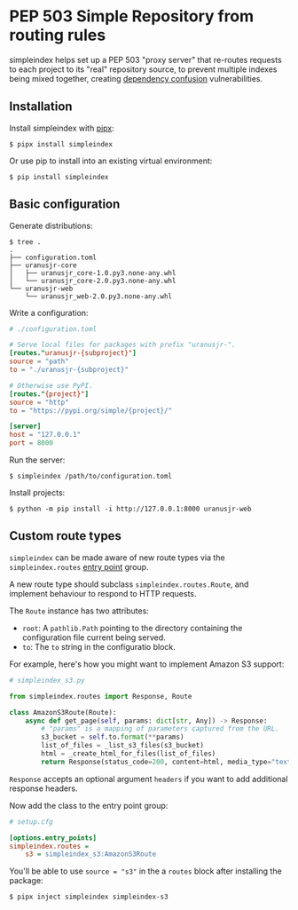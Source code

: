 # PEP 503 Simple Repository from routing rules

simpleindex helps set up a PEP 503 "proxy server" that re-routes requests to
each project to its "real" repository source, to prevent multiple indexes being
mixed together, creating [dependency confusion] vulnerabilities.

[dependency confusion]: https://medium.com/@alex.birsan/dependency-confusion-4a5d60fec610


## Installation

Install simpleindex with [pipx](https://pypa.github.io/pipx/):

```
$ pipx install simpleindex
```

Or use pip to install into an existing virtual environment:

```
$ pip install simpleindex
```


## Basic configuration

Generate distributions:

```
$ tree .
.
├── configuration.toml
├── uranusjr-core
│   ├── uranusjr_core-1.0.py3.none-any.whl
│   └── uranusjr_core-2.0.py3.none-any.whl
└── uranusjr-web
    └── uranusjr_web-2.0.py3.none-any.whl
```

Write a configuration:

```toml
# ./configuration.toml

# Serve local files for packages with prefix "uranusjr-".
[routes."uranusjr-{subproject}"]
source = "path"
to = "./uranusjr-{subproject}"

# Otherwise use PyPI.
[routes."{project}"]
source = "http"
to = "https://pypi.org/simple/{project}/"

[server]
host = "127.0.0.1"
port = 8000
```

Run the server:

```
$ simpleindex /path/to/configuration.toml
```

Install projects:

```
$ python -m pip install -i http://127.0.0.1:8000 uranusjr-web
```


## Custom route types

`simpleindex` can be made aware of new route types via the `simpleindex.routes` [entry point] group.

[entry point]: https://setuptools.readthedocs.io/en/latest/userguide/entry_point.html#advertising-behavior

A new route type should subclass `simpleindex.routes.Route`, and implement behaviour to respond to HTTP requests.

The `Route` instance has two attributes:

* `root`: A `pathlib.Path` pointing to the directory containing the configuration file current being served.
* `to`: The `to` string in the configuratio block.

For example, here's how you might want to implement Amazon S3 support:

```python
# simpleindex_s3.py

from simpleindex.routes import Response, Route

class AmazonS3Route(Route):
    async def get_page(self, params: dict[str, Any]) -> Response:
        # "params" is a mapping of parameters captured from the URL.
        s3_bucket = self.to.format(**params)
        list_of_files = _list_s3_files(s3_bucket)
        html = _create_html_for_files(list_of_files)
        return Response(status_code=200, content=html, media_type="text/html")
```

`Response` accepts an optional argument `headers` if you want to add additional response headers.

Now add the class to the entry point group:

```ini
# setup.cfg

[options.entry_points]
simpleindex.routes =
    s3 = simpleindex_s3:AmazonS3Route
```

You'll be able to use `source = "s3"` in the a `routes` block after installing the package:

```
$ pipx inject simpleindex simpleindex-s3
```
